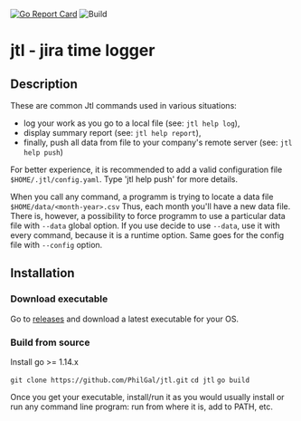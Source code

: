 [![Go Report Card](https://goreportcard.com/badge/github.com/PhilGal/jtl)](https://goreportcard.com/report/github.com/PhilGal/jtl)
![Build](https://github.com/PhilGal/jtl/workflows/Build/badge.svg)

# jtl - jira time logger
## Description
These are common Jtl commands used in various situations:

  * log your work as you go to a local file (see: `jtl help log`),
  * display summary report (see: `jtl help report`),
  * finally, push all data from file to your company's remote server (see: `jtl help push`)
  
For better experience, it is recommended to add a valid configuration file `$HOME/.jtl/config.yaml`. Type 'jtl help push' for more details.

When you call any command, a programm is trying to locate a data file `$HOME/data/<month-year>.csv` Thus, each month you'll have a new data file.
There is, however, a possibility to force programm to use a particular data file with `--data` global option. If you use decide to use `--data`, use it with every command, because it is a runtime option.
Same goes for the config file with `--config` option.

## Installation

### Download executable

Go to [releases](https://github.com/PhilGal/jtl/releases) and download a latest executable for your OS.

### Build from source

Install go >= 1.14.x

`git clone https://github.com/PhilGal/jtl.git`
`cd jtl`
`go build`

Once you get your executable, install/run it as you would usually install or run any command line program: run from where it is, add to PATH, etc.